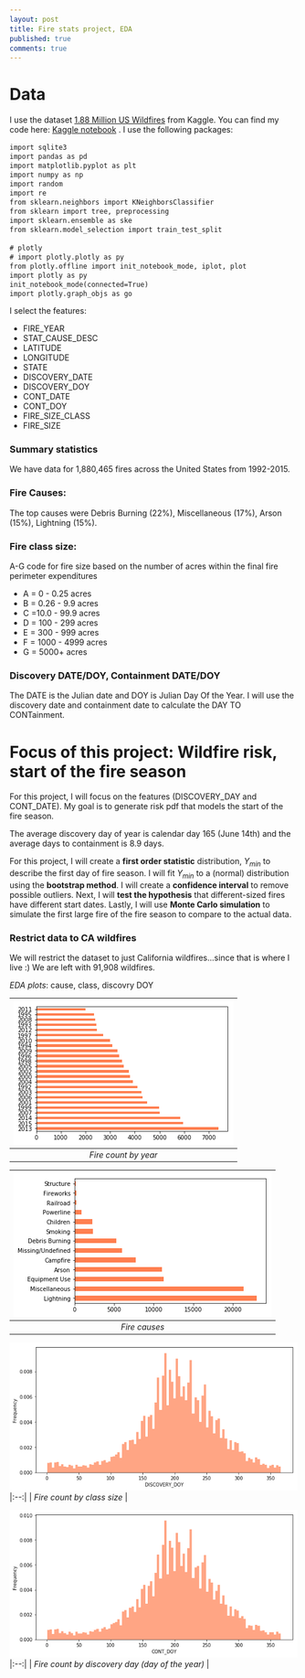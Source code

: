 ```yaml
---
layout: post
title: Fire stats project, EDA
published: true
comments: true
---
```


# Data

I use  the dataset [1.88 Million US Wildfires](https://www.kaggle.com/datasets/rtatman/188-million-us-wildfires) from Kaggle. You can find my code here: [Kaggle notebook](https://www.kaggle.com/code/emilykchang/stats-project-wildfire-risk) . I use the following packages:

```{python}
import sqlite3
import pandas as pd
import matplotlib.pyplot as plt
import numpy as np
import random
import re
from sklearn.neighbors import KNeighborsClassifier
from sklearn import tree, preprocessing
import sklearn.ensemble as ske
from sklearn.model_selection import train_test_split

# plotly
# import plotly.plotly as py
from plotly.offline import init_notebook_mode, iplot, plot
import plotly as py
init_notebook_mode(connected=True)
import plotly.graph_objs as go
```

I select the features:

- FIRE_YEAR
- STAT_CAUSE_DESC
- LATITUDE
- LONGITUDE
- STATE
- DISCOVERY_DATE
- DISCOVERY_DOY
- CONT_DATE
- CONT_DOY
- FIRE_SIZE_CLASS
- FIRE_SIZE 

### Summary statistics

We have data for 1,880,465 fires across the United States from 1992-2015.

### Fire Causes:

The top causes were Debris Burning (22%), Miscellaneous (17%), Arson (15%), Lightning (15%).

### Fire class size:

A-G code for fire size based on the number of acres within the final fire perimeter expenditures
- A = 0 - 0.25 acres
- B = 0.26 - 9.9 acres
- C =10.0 - 99.9 acres
- D = 100 - 299 acres
- E = 300 - 999 acres
- F = 1000 - 4999 acres
- G = 5000+ acres

### Discovery DATE/DOY, Containment DATE/DOY

The DATE is the Julian date and DOY is Julian Day Of the Year. I will use the discovery date and containment date to calculate the DAY TO CONTainment.

# Focus of this project: Wildfire risk, start of the fire season

For this project, I will focus on the features (DISCOVERY_DAY and CONT_DATE). My goal is to generate risk pdf that models the start of the fire season.

The average discovery day of year is calendar day 165 (June 14th) and the average days to containment is 8.9 days.

For this project, I will create a **first order statistic** distribution, $Y_{min}$ to describe the first day of fire season. I will fit $Y_{min}$ to a (normal) distribution using the **bootstrap method**. I will create a **confidence interval** to remove possible outliers. Next, I will **test the hypothesis** that different-sized fires have different start dates. Lastly, I will use **Monte Carlo simulation** to simulate the first large fire of the fire season to compare to the actual data.

### Restrict data to CA wildfires
We will restrict the dataset to just California wildfires...since that is where I live :) We are left with 91,908 wildfires.

*EDA plots*: cause, class, discovry DOY

| ![Larsen Figure 5.2.1](../img/fire/__results___15_1.png) | 
|:--:| 
| *Fire count by year* |


| ![Larsen Figure 5.2.1](../img/fire/__results___15_3.png) |
|:--:| 
| *Fire causes* |

![Larsen Figure 5.2.1](../img/fire/__results___16_7.png)
|:--:| 
| *Fire count by class size* |

![Larsen Figure 5.2.1](../img/fire/__results___16_11.png)
|:--:| 
| *Fire count by discovery day (day of the year)* |
